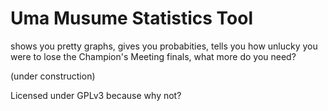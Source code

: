 # Uma Musume Statistics Tool

shows you pretty graphs, gives you probabities, tells you how unlucky you were to lose the Champion's Meeting finals, what more do you need?

(under construction)

Licensed under GPLv3 because why not?
